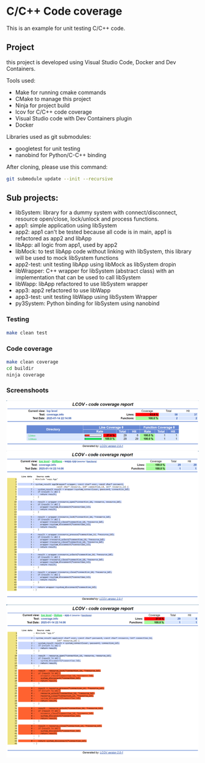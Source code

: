 # C/C++ Code coverage

This is an example for unit testing C/C++ code. 

## Project
this project is developed using Visual Studio Code, Docker and Dev Containers.

Tools used:
- Make for running cmake commands
- CMake to manage this project
- Ninja for project build
- lcov for C/C++ code coverage
- Visual Studio code with Dev Containers plugin
- Docker 

Libraries used as git submodules:
- googletest for unit testing
- nanobind for Python/C-C++ binding

After cloning, please use this command:
```bash
git submodule update --init --recursive
```

## Sub projects:
- libSystem: library for a dummy system with connect/disconnect, resource open/close, lock/unlock and process functions.
- app1: simple application using libSystem
- app2: app1 can't be tested because all code is in main, app1 is refactored as app2 and libApp
- libApp: all logic from app1, used by app2
- libMock: to test libApp code without linking with libSystem, this library will be used to mock libSystem functions
- app2-test: unit testing libApp using libMock as libSystem dropin
- libWrapper: C++ wrapper for libSystem (abstract class) with an implementation that can be used to call libSystem
- libWapp: libApp refactored to use libSystem wrapper
- app3: app2 refactored to use libWapp
- app3-test: unit testing libWapp using libSystem Wrapper
- py3System: Python binding for libSystem using nanobind

### Testing
```sh
make clean test
```

### Code coverage
```sh
make clean coverage 
cd buildir
ninja coverage
```
### Screenshoots
![Code coverage 3](/images/Screenshot3.png)
![Code coverage 1](/images/Screenshot1.png)
![Code coverage 2](/images/Screenshot2.png)
